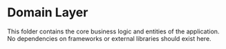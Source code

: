 # Domain Layer

This folder contains the core business logic and entities of the application. No dependencies on frameworks or external libraries should exist here.
